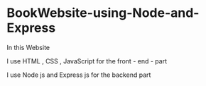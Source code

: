 # BookWebsite-using-Node-and-Express

In this Website 

I use HTML , CSS , JavaScript for the front - end - part 


I use Node js and Express js for the backend part 



